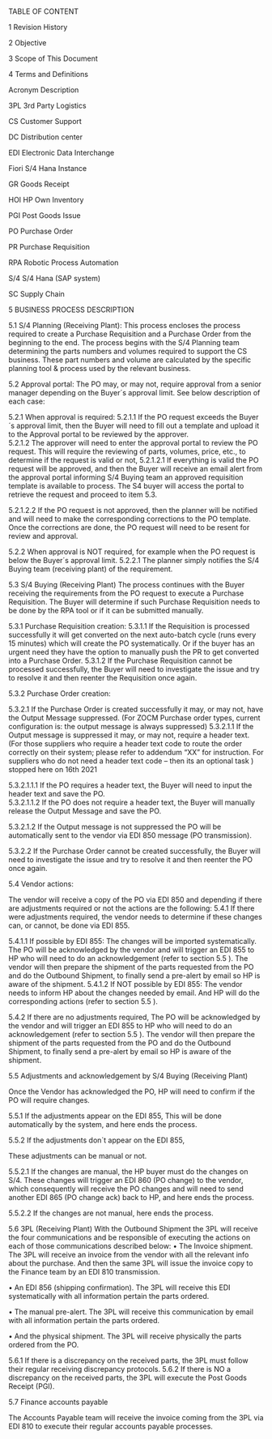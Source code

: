 ### 

TABLE OF CONTENT

1	Revision History	

2	Objective	

3	Scope of This Document	

4	Terms and Definitions	

Acronym	Description

3PL 	3rd Party Logistics 

CS	Customer Support

DC	Distribution center

EDI	Electronic Data Interchange

Fiori	S/4 Hana Instance

GR 	Goods Receipt 

HOI	HP Own Inventory

PGI	Post Goods Issue

PO 	Purchase Order 

PR 	Purchase Requisition 

RPA	Robotic Process Automation

S/4 	S/4 Hana (SAP system) 

SC 	Supply Chain 



5	BUSINESS PROCESS DESCRIPTION

5.1	S/4 Planning (Receiving Plant):
This process encloses the process required to create a Purchase Requisition and a Purchase Order from the beginning to the end.
The process begins with the S/4 Planning team determining the parts numbers and volumes required to support the CS business.  These part numbers and volume are calculated by the specific planning tool & process used by the relevant business.


5.2	Approval portal:
The PO may, or may not, require approval from a senior manager depending on the Buyer´s approval limit.  See below description of each case:

5.2.1	When approval is required:
5.2.1.1	If the PO request exceeds the Buyer´s approval limit, then the Buyer will need to fill out a template and upload it to the Approval portal to be reviewed by the approver.  
5.2.1.2	The approver will need to enter the approval portal to review the PO request. This will require the reviewing of parts,  volumes, price, etc., to determine if the request is valid or not, 
5.2.1.2.1	If everything is valid the PO request will be approved, and then the Buyer will receive an email alert from the approval portal informing S/4 Buying team an approved requisition template is available to process. The S4 buyer will access the portal to retrieve the request and proceed to item 5.3.
 
5.2.1.2.2	If the PO request is not approved, then the planner will be notified and will need to make the corresponding corrections to the PO template. Once the corrections are done, the PO request will need to be resent for review and approval.

5.2.2	When approval is NOT required, for example when the PO request is below the Buyer´s approval limit.
5.2.2.1	The planner simply notifies the S/4 Buying team (receiving plant) of the requirement.






5.3	S/4 Buying (Receiving Plant)
The process continues with the Buyer receiving the requirements from the PO request to execute a Purchase Requisition.  The Buyer will determine if such Purchase Requisition needs to be done by the RPA tool or if it can be submitted manually. 

5.3.1	Purchase Requisition creation:
5.3.1.1	If the Requisition is processed successfully it will get converted on the next auto-batch cycle (runs every 15 minutes) which will create the PO systematically. Or if the buyer has an urgent need they have the option to manually push the PR to get converted into a Purchase Order.
5.3.1.2	If the Purchase Requisition cannot be processed successfully, the Buyer will need to investigate the issue and try to resolve it and then reenter the Requisition once again.

5.3.2	Purchase Order creation:

5.3.2.1	If the Purchase Order is created successfully it may, or may not, have the Output Message suppressed. (For ZOCM Purchase order types, current configuration is:  the output message is always suppressed) 
5.3.2.1.1	If the Output message is suppressed it may, or may not, require a header text. (For those suppliers who require a header text code to route the order correctly on their system; please refer to addendum “XX” for instruction. For suppliers who do not need a header text code – then its an optional task )  stopped here on 16th  2021


5.3.2.1.1.1	If the PO requires a header text, the Buyer will need to input the header text and save the PO.  
5.3.2.1.1.2	If the PO does not require a header text, the Buyer will manually release the Output Message and save the PO.

5.3.2.1.2	If the Output message is not suppressed the PO will be automatically sent to the vendor via EDI 850 message (PO transmission).


5.3.2.2	If the Purchase Order cannot be created successfully, the Buyer will need to investigate the issue and try to resolve it and then reenter the PO once again. 





5.4	Vendor actions:

The vendor will receive a copy of the PO via EDI 850 and depending if there are adjustments required or not the actions are the following:
5.4.1	If there were adjustments required, the vendor needs to determine if these changes can, or cannot, be done via EDI 855.

5.4.1.1	If possible by EDI 855: The changes will be imported systematically.  
The PO will be acknowledged by the vendor and will trigger an EDI 855 to HP who will need to do an acknowledgement (refer to section 5.5 ).  The vendor will then prepare the shipment of the parts requested from the PO and do the Outbound Shipment, to finally send a pre-alert by email so HP is aware of the shipment.
5.4.1.2	If NOT possible by EDI 855: The vendor needs to inform HP about the changes needed by email. And HP will do the corresponding actions (refer to section 5.5 ).  

5.4.2	If there are no adjustments required,
The PO will be acknowledged by the vendor and will trigger an EDI 855 to HP who will need to do an acknowledgement (refer to section 5.5 ).  The vendor will then prepare the shipment of the parts requested from the PO and do the Outbound Shipment, to finally send a pre-alert by email so HP is aware of the shipment.



5.5	Adjustments and acknowledgement by S/4 Buying (Receiving Plant)

Once the Vendor has acknowledged the PO, HP will need to confirm if the PO will require changes. 

5.5.1	If the adjustments appear on the EDI 855,
This will be done automatically by the system, and here ends the process.

5.5.2	If the adjustments don´t appear on the EDI 855,

These adjustments can be manual or not.

5.5.2.1	If the changes are manual, the HP buyer must do the changes on S/4.  These changes will trigger an EDI 860 (PO change) to the vendor, which consequently will receive the PO changes and will need to send another EDI 865 (PO change ack) back to HP, and here ends the process.

5.5.2.2	If the changes are not manual, here ends the process.




5.6	3PL (Receiving Plant)
With the Outbound Shipment the 3PL will receive the four communications and be responsible of executing the actions on each of those communications described below:
•	The Invoice shipment.  The 3PL will receive an invoice from the vendor with all the relevant info about the purchase. And then the same 3PL will issue the invoice copy to the Finance team by an EDI 810 transmission.

•	An EDI 856 (shipping confirmation). The 3PL will receive this EDI systematically with all information pertain the parts ordered.

•	The manual pre-alert. The 3PL will receive this communication by email with all information pertain the parts ordered.

•	And the physical shipment.  The 3PL will receive physically the parts ordered from the PO.

5.6.1	If there is a discrepancy on the received parts, the 3PL must follow their regular receiving discrepancy protocols. 
5.6.2	If there is NO a discrepancy on the received parts, the 3PL will execute the Post Goods Receipt (PGI).


5.7	Finance accounts payable

The Accounts Payable team will receive the invoice coming from the 3PL via EDI 810 to execute their regular accounts payable processes.




















<!--
**Manucth/Manucth** is a ✨ _special_ ✨ repository because its `README.md` (this file) appears on your GitHub profile.


5.1	S/4 Planning (Receiving Plant):
This process encloses the process required to create a Purchase Requisition and a Purchase Order from the beginning to the end.
The process begins with the S/4 Planning team determining the parts numbers and volumes required to support the CS business.  These part numbers and volume are calculated by the specific planning tool & process used by the relevant business.


5.2	Approval portal:
The PO may, or may not, require approval from a senior manager depending on the Buyer´s approval limit.  See below description of each case:

5.2.1	When approval is required:
5.2.1.1	If the PO request exceeds the Buyer´s approval limit, then the Buyer will need to fill out a template and upload it to the Approval portal to be reviewed by the approver.  
5.2.1.2	The approver will need to enter the approval portal to review the PO request. This will require the reviewing of parts,  volumes, price, etc., to determine if the request is valid or not, 
5.2.1.2.1	If everything is valid the PO request will be approved, and then the Buyer will receive an email alert from the approval portal informing S/4 Buying team an approved requisition template is available to process. The S4 buyer will access the portal to retrieve the request and proceed to item 5.3.
 
5.2.1.2.2	If the PO request is not approved, then the planner will be notified and will need to make the corresponding corrections to the PO template. Once the corrections are done, the PO request will need to be resent for review and approval.

5.2.2	When approval is NOT required, for example when the PO request is below the Buyer´s approval limit.
5.2.2.1	The planner simply notifies the S/4 Buying team (receiving plant) of the requirement.






5.3	S/4 Buying (Receiving Plant)
The process continues with the Buyer receiving the requirements from the PO request to execute a Purchase Requisition.  The Buyer will determine if such Purchase Requisition needs to be done by the RPA tool or if it can be submitted manually. 

5.3.1	Purchase Requisition creation:
5.3.1.1	If the Requisition is processed successfully it will get converted on the next auto-batch cycle (runs every 15 minutes) which will create the PO systematically. Or if the buyer has an urgent need they have the option to manually push the PR to get converted into a Purchase Order.
5.3.1.2	If the Purchase Requisition cannot be processed successfully, the Buyer will need to investigate the issue and try to resolve it and then reenter the Requisition once again.

5.3.2	Purchase Order creation:

5.3.2.1	If the Purchase Order is created successfully it may, or may not, have the Output Message suppressed. (For ZOCM Purchase order types, current configuration is:  the output message is always suppressed) 
5.3.2.1.1	If the Output message is suppressed it may, or may not, require a header text. (For those suppliers who require a header text code to route the order correctly on their system; please refer to addendum “XX” for instruction. For suppliers who do not need a header text code – then its an optional task )  stopped here on 16th  2021


5.3.2.1.1.1	If the PO requires a header text, the Buyer will need to input the header text and save the PO.  
5.3.2.1.1.2	If the PO does not require a header text, the Buyer will manually release the Output Message and save the PO.

5.3.2.1.2	If the Output message is not suppressed the PO will be automatically sent to the vendor via EDI 850 message (PO transmission).


5.3.2.2	If the Purchase Order cannot be created successfully, the Buyer will need to investigate the issue and try to resolve it and then reenter the PO once again. 





5.4	Vendor actions:

The vendor will receive a copy of the PO via EDI 850 and depending if there are adjustments required or not the actions are the following:
5.4.1	If there were adjustments required, the vendor needs to determine if these changes can, or cannot, be done via EDI 855.

5.4.1.1	If possible by EDI 855: The changes will be imported systematically.  
The PO will be acknowledged by the vendor and will trigger an EDI 855 to HP who will need to do an acknowledgement (refer to section 5.5 ).  The vendor will then prepare the shipment of the parts requested from the PO and do the Outbound Shipment, to finally send a pre-alert by email so HP is aware of the shipment.
5.4.1.2	If NOT possible by EDI 855: The vendor needs to inform HP about the changes needed by email. And HP will do the corresponding actions (refer to section 5.5 ).  

5.4.2	If there are no adjustments required,
The PO will be acknowledged by the vendor and will trigger an EDI 855 to HP who will need to do an acknowledgement (refer to section 5.5 ).  The vendor will then prepare the shipment of the parts requested from the PO and do the Outbound Shipment, to finally send a pre-alert by email so HP is aware of the shipment.




















5.5	Adjustments and acknowledgement by S/4 Buying (Receiving Plant)

Once the Vendor has acknowledged the PO, HP will need to confirm if the PO will require changes. 

5.5.1	If the adjustments appear on the EDI 855,
This will be done automatically by the system, and here ends the process.

5.5.2	If the adjustments don´t appear on the EDI 855,

These adjustments can be manual or not.

5.5.2.1	If the changes are manual, the HP buyer must do the changes on S/4.  These changes will trigger an EDI 860 (PO change) to the vendor, which consequently will receive the PO changes and will need to send another EDI 865 (PO change ack) back to HP, and here ends the process.

5.5.2.2	If the changes are not manual, here ends the process.






















5.6	3PL (Receiving Plant)
With the Outbound Shipment the 3PL will receive the four communications and be responsible of executing the actions on each of those communications described below:
•	The Invoice shipment.  The 3PL will receive an invoice from the vendor with all the relevant info about the purchase. And then the same 3PL will issue the invoice copy to the Finance team by an EDI 810 transmission.

•	An EDI 856 (shipping confirmation). The 3PL will receive this EDI systematically with all information pertain the parts ordered.

•	The manual pre-alert. The 3PL will receive this communication by email with all information pertain the parts ordered.

•	And the physical shipment.  The 3PL will receive physically the parts ordered from the PO.

5.6.1	If there is a discrepancy on the received parts, the 3PL must follow their regular receiving discrepancy protocols. 
5.6.2	If there is NO a discrepancy on the received parts, the 3PL will execute the Post Goods Receipt (PGI).


5.7	Finance accounts payable

The Accounts Payable team will receive the invoice coming from the 3PL via EDI 810 to execute their regular accounts payable processes.


